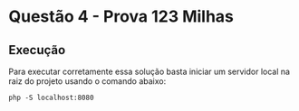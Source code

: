 # Questão 4 - Prova 123 Milhas

## Execução

Para executar corretamente essa solução basta iniciar um servidor local na raiz do projeto usando o comando abaixo:

`php -S localhost:8080`